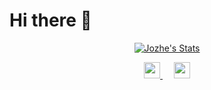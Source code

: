 <h1>Hi there 👋</h1>

<p align="center">
  <a href="https://github.com/joze144" class="rich-diff-level-one">
    <img src="https://github-readme-stats.vercel.app/api?username=joze144" alt="Jozhe's Stats" >
  </a>
</p>

<p align="center">
  <a href="https://jozhe.medium.com/">
    <img src="https://img.icons8.com/color/48/000000/medium-monogram.png" width="26px"/>
  </a>
  &emsp;
  <a href="https://linkedin.com/in/joze-kosmerl">
    <img src="https://img.icons8.com/ios-filled/256/808080/linkedin.svg" width="26px"/>
  </a>
</p>
